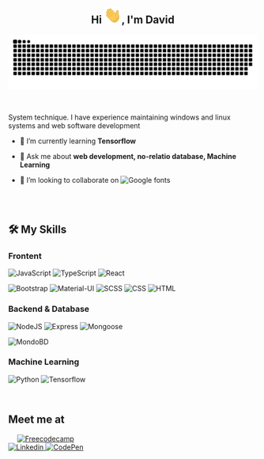 <section>
<div align="center">
<h1 align="center">Hi <img width="35" src="https://github.com/1999AZZAR/1999AZZAR/blob/main/resources/img/waving.gif">, I'm David</h1>
  <a href="https://1999azzar.github.io/1999AZZAR/">
    <img  src="https://github.com/1999AZZAR/1999AZZAR/blob/main/resources/img/grid-snake.svg" alt="snake" />
  </a>
</div>

&emsp;
<div
  <h2 align="left">System technique. I have experience maintaining windows and linux systems and web software development</h2>

<!--
- 🔭 I’m currently working on [Mentor Bot](https://mentor.love/) for CYF Products. 

- 📚 I'm also doing the [Immersive Engineering Course](https://github.com/CodeYourFuture/immersive-go-course), a program aimed at Site Reliability Engineering designed by CodeYourFuture in partnership with [Slack](https://slack.com/).
-->

- 🌱 I’m currently learning **Tensorflow**

- 💬 Ask me about **web development, no-relatio database, Machine Learning**

- 👯 I’m looking to collaborate on ![Google fonts](https://github.com/google/fonts)
</div>
</section>
  
<br /><br />

<section>

## 🛠️ My Skills
### Frontent
![JavaScript](https://img.shields.io/badge/-JavaScript-111?&logo=JavaScript)
![TypeScript](https://img.shields.io/badge/-TypeScript-111?&logo=TypeScript&logoColor=007ACC)
![React](https://img.shields.io/badge/-React-111?&logo=React)
<!--
![Redux](https://img.shields.io/badge/-Redux-111?&logo=Redux)
![Next.js](https://img.shields.io/badge/-Next.js-111?&logo=Next.js)
-->
![Bootstrap](https://img.shields.io/badge/-Bootstrap-111?&logo=Bootstrap)
![Material-UI](https://img.shields.io/badge/-Material--UI-111?&logo=Material-UI)
![SCSS](https://img.shields.io/badge/-SCSS-111?&logo=Sass)
![CSS](https://img.shields.io/badge/-CSS-111?&logo=CSS3)
![HTML](https://img.shields.io/badge/-HTML-111?&logo=HTML5)
<!--
![GraphQL](https://img.shields.io/badge/-GraphQL-111?&logo=GraphQL)
![Python](https://img.shields.io/badge/-Python-111?&logo=Python)
-->
### Backend & Database
![NodeJS](https://img.shields.io/badge/-NodeJS-111?&logo=NodeJS)
![Express](https://img.shields.io/badge/-Express-111?&logo=Express)
![Mongoose](https://img.shields.io/badge/-Mongoose-111?&logo=Mongoose)
  
![MondoBD](https://img.shields.io/badge/-MondoBD-111?&logo=MondoBD)
### Machine Learning
![Python](https://img.shields.io/badge/-Python-111?&logo=Python)
![Tensorflow](https://img.shields.io/badge/-Tensorflow-111?&logo=Tensorflow)
</section>

<br />

<section>
  
## Meet me at

&emsp;
<a href="https://www.freecodecamp.org/DevDavidleon">
    ![Freecodecamp](https://img.shields.io/badge/-Freecodecamp-111?&logo=Freecodecamp)
</a>  
<a href="https://www.linkedin.com/in/jes%C3%BAs-david-le%C3%B3n-chito-19a30b250/">
    ![Linkedin](https://img.shields.io/badge/-Linkedin-111?&logo=Linkedin)
</a>
<a href="https://replit.com/@J-DavidDavid3">
    ![CodePen](https://img.shields.io/badge/-Replit-111?&logo=Replit)
</a>
  
<!--  
<a href="https://stackoverflow.com/users/14958897/berkeli">
    ![StackOverflow: berkeli](https://img.shields.io/stackexchange/stackoverflow/r/14958897?style=social)
</a>
<a href="https://www.codewars.com/users/BerkeliH">
    ![CodeWars: BerkeliH](https://www.codewars.com/users/BerkeliH/badges/small)
</a>
<a href="https://www.leetcode.com/berkeli/">
    ![LeetCode: berkeli](https://img.shields.io/badge/-berkeli-111?&logo=LeetCode)
</a>
-->
</section

<!--
- 🔭 I’m currently working on ...
- 🌱 I’m currently learning ...
- 👯 I’m looking to collaborate on ...
- 🤔 I’m looking for help with ...
- 💬 Ask me about ...
- 📫 How to reach me: ...
- 😄 Pronouns: ...
- ⚡ Fun fact: ...
-->
